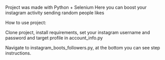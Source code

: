 Project was made with Python + Selenium
Here you can boost your instagram activity sending random people likes

How to use project:

Clone project, install requirements, set your instagram username and password
and target profile in account_info.py

Navigate to instagram_boots_followers.py, at the bottom you can see step instructions.